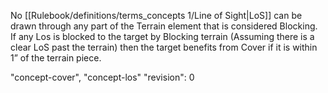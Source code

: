 No [[Rulebook/definitions/terms_concepts 1/Line of Sight|LoS]] can be drawn through any part of the Terrain element that is considered Blocking.
If any Los is blocked to the target by Blocking terrain (Assuming there is a clear LoS past the terrain) then the target benefits from Cover if it is within 1” of the terrain piece.

"concept-cover", "concept-los"
"revision": 0